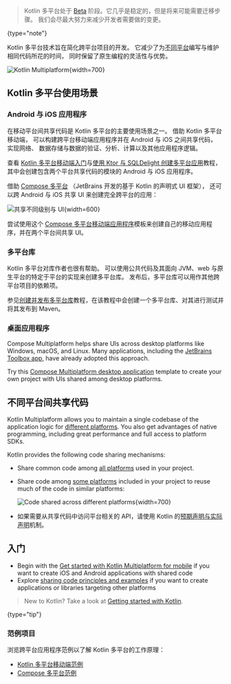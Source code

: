 [//]: # (title: Kotlin 多平台)
[//]: # (description: Kotlin Multiplatform allows creating cross-platform apps for desktop, web, and mobile devices.
Share application logic while keeping native user experience.)

> Kotlin 多平台处于 [Beta](components-stability.md) 阶段。它几乎是稳定的，但是将来可能需要迁移步骤。
> 我们会尽最大努力来减少开发者需要做的变更。
>
{type="note"}

Kotlin 多平台技术旨在简化跨平台项目的开发。 它减少了为<!--
-->[不同平台](#kotlin-多平台使用场景)编写与维护相同代码所花的时间，
同时保留了原生编程的灵活性与优势。 

![Kotlin Multiplatform](kotlin-multiplatform.svg){width=700}

## Kotlin 多平台使用场景

### Android 与 iOS 应用程序

在移动平台间共享代码是 Kotlin 多平台的主要使用场景之一。 借助 Kotlin 多平台移动端，
可以构建跨平台移动端应用程序并在 Android 与 iOS 之间共享代码， 实现网络、
数据存储与数据的验证、分析、计算以及其他应用程序逻辑。

查看 [Kotlin 多平台移动端入门](multiplatform-mobile-getting-started.md)与<!--
-->[使用 Ktor 与 SQLDelight 创建多平台应用](multiplatform-mobile-ktor-sqldelight.md)教程，
其中会创建包含两个平台共享代码的模块的 Android 与 iOS 应用程序。

借助 [Compose 多平台](https://www.jetbrains.com/lp/compose-multiplatform/)
（JetBrains 开发的基于 Kotlin 的声明式 UI 框架），
还可以跨 Android 与 iOS 共享 UI 来创建完全跨平台的应用：

![共享不同级别与 UI](multiplatform-compose.svg){width=600}

尝试使用这个 [Compose 多平台移动端应用程序](https://github.com/JetBrains/compose-multiplatform-ios-android-template/#readme)<!--
-->模板来创建自己的移动应用程序，并在两个平台间共享 UI。

### 多平台库

Kotlin 多平台对库作者也很有帮助。 可以使用公共代码及其面向
JVM、web 与原生平台的特定于平台的实现来创建多平台库。 发布后，多平台库可以用<!--
-->作其他跨平台项目的依赖项。

参见[创建并发布多平台库](multiplatform-library.md)教程，在该教程中会创建<!--
-->一个多平台库、对其进行测试并将其发布到 Maven。

### 桌面应用程序

Compose Multiplatform helps share UIs across desktop platforms like Windows, macOS, and Linux. Many applications,
including the [JetBrains Toolbox app](https://blog.jetbrains.com/kotlin/2021/12/compose-multiplatform-toolbox-case-study/),
have already adopted this approach.

Try this [Compose Multiplatform desktop application](https://github.com/JetBrains/compose-multiplatform-desktop-template#readme)
template to create your own project with UIs shared among desktop platforms.

## 不同平台间共享代码

Kotlin Multiplatform allows you to maintain a single codebase of the application logic for [different platforms](multiplatform-dsl-reference.md#目标).
You also get advantages of native programming, including great performance and full access to platform SDKs.

Kotlin provides the following code sharing mechanisms:

* Share common code among [all platforms](multiplatform-share-on-platforms.md#对所有平台共享代码) used in your project.
* Share code among [some platforms](multiplatform-share-on-platforms.md#对相似平台共享代码) included in your project to reuse much of the code in similar platforms:

  ![Code shared across different platforms](kotlin-multiplatform-hierarchical-structure.svg){width=700}

* 如果需要从共享代码中访问平台相关的 API，请使用 Kotlin 的<!--
-->[预期声明与实际声明](multiplatform-connect-to-apis.md)机制。

## 入门

* Begin with the [Get started with Kotlin Multiplatform for mobile](multiplatform-mobile-getting-started.md) if you want to create iOS and Android applications with shared code
* Explore [sharing code principles and examples](multiplatform-share-on-platforms.md) if you want to create applications or libraries targeting other platforms

> New to Kotlin? Take a look at [Getting started with Kotlin](getting-started.md).
>
{type="tip"}

### 范例项目

浏览跨平台应用程序范例以了解 Kotlin 多平台的工作原理：

* [Kotlin 多平台移动端范例](multiplatform-mobile-samples.md)
* [Compose 多平台范例](https://github.com/JetBrains/compose-multiplatform/blob/master/examples/README.md)

